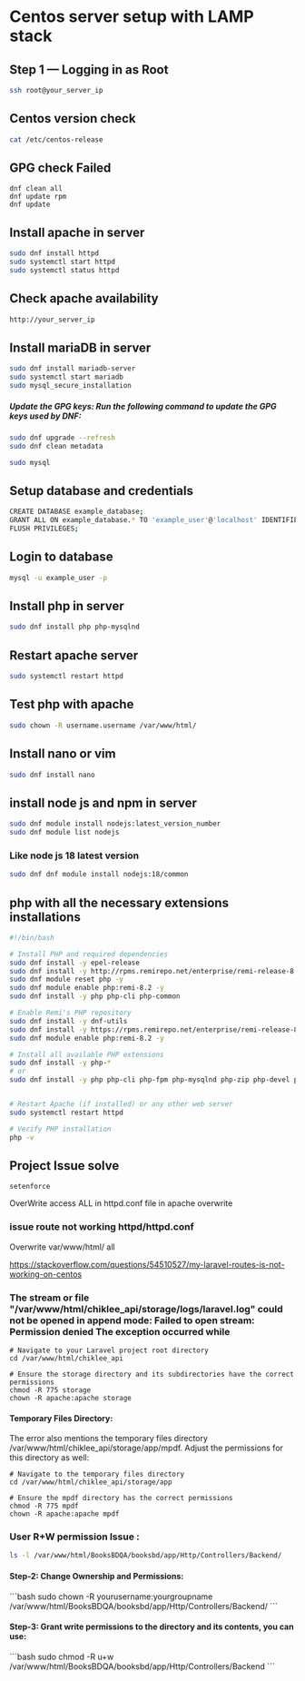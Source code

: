 # Centos server setup with LAMP stack

## Step 1 — Logging in as Root

```bash
ssh root@your_server_ip
```
## Centos version check
```bash
cat /etc/centos-release
```
## GPG check Failed
```base
dnf clean all
dnf update rpm
dnf update

```

## Install apache in server

```bash
sudo dnf install httpd
sudo systemctl start httpd
sudo systemctl status httpd
```

## Check apache availability

```bash
http://your_server_ip
```

## Install mariaDB in server

```bash
sudo dnf install mariadb-server
sudo systemctl start mariadb
sudo mysql_secure_installation
```

##### Update the GPG keys: Run the following command to update the GPG keys used by DNF:
```bash
sudo dnf upgrade --refresh
sudo dnf clean metadata
```

```bash
sudo mysql
```

## Setup database and credentials

```bash
CREATE DATABASE example_database;
GRANT ALL ON example_database.* TO 'example_user'@'localhost' IDENTIFIED BY 'password' WITH GRANT OPTION;
FLUSH PRIVILEGES;
```

## Login to database

```bash
mysql -u example_user -p
```

## Install php in server

```bash
sudo dnf install php php-mysqlnd
```

## Restart apache server

```bash
sudo systemctl restart httpd
```

## Test php with apache

```bash
sudo chown -R username.username /var/www/html/
```

## Install nano or vim

```bash
sudo dnf install nano
```

## install node js and npm in server

```bash
sudo dnf module install nodejs:latest_version_number
sudo dnf module list nodejs
```

### Like node js 18 latest version

```bash
sudo dnf dnf module install nodejs:18/common
```

## php with all the necessary extensions installations

```bash
#!/bin/bash

# Install PHP and required dependencies
sudo dnf install -y epel-release
sudo dnf install -y http://rpms.remirepo.net/enterprise/remi-release-8.rpm
sudo dnf module reset php -y
sudo dnf module enable php:remi-8.2 -y
sudo dnf install -y php php-cli php-common

# Enable Remi's PHP repository
sudo dnf install -y dnf-utils
sudo dnf install -y https://rpms.remirepo.net/enterprise/remi-release-8.rpm
sudo dnf module enable php:remi-8.2 -y

# Install all available PHP extensions
sudo dnf install -y php-*
# or 
sudo dnf install -y php php-cli php-fpm php-mysqlnd php-zip php-devel php-gd php-mbstring php-curl php-xml php-pear php-bcmath php-json php-openssl php-pdo php-ldap php-pecl-imagick php-pecl-memcache php-pecl-redis php-pecl-apcu php-pecl-mongodb


# Restart Apache (if installed) or any other web server
sudo systemctl restart httpd

# Verify PHP installation
php -v

```


## Project Issue solve 
```
setenforce

```
OverWrite access ALL in httpd.conf file in apache overwrite

### issue route not working httpd/httpd.conf
Overwrite var/www/html/  all 

https://stackoverflow.com/questions/54510527/my-laravel-routes-is-not-working-on-centos


### The stream or file "/var/www/html/chiklee_api/storage/logs/laravel.log" could not be opened in append mode: Failed to open stream: Permission denied The exception occurred while 

```
# Navigate to your Laravel project root directory
cd /var/www/html/chiklee_api

# Ensure the storage directory and its subdirectories have the correct permissions
chmod -R 775 storage
chown -R apache:apache storage
```

#### Temporary Files Directory:

The error also mentions the temporary files directory /var/www/html/chiklee_api/storage/app/mpdf. Adjust the permissions for this directory as well:
```
# Navigate to the temporary files directory
cd /var/www/html/chiklee_api/storage/app

# Ensure the mpdf directory has the correct permissions
chmod -R 775 mpdf
chown -R apache:apache mpdf
```

### User R+W permission Issue :

```bash
ls -l /var/www/html/BooksBDQA/booksbd/app/Http/Controllers/Backend/
```
<h4>Step-2: Change Ownership and Permissions:</h4>
```bash
sudo chown -R yourusername:yourgroupname /var/www/html/BooksBDQA/booksbd/app/Http/Controllers/Backend/
```
<h4>Step-3: Grant write permissions to the directory and its contents, you can use:</h4>
```bash
sudo chmod -R u+w /var/www/html/BooksBDQA/booksbd/app/Http/Controllers/Backend
```
